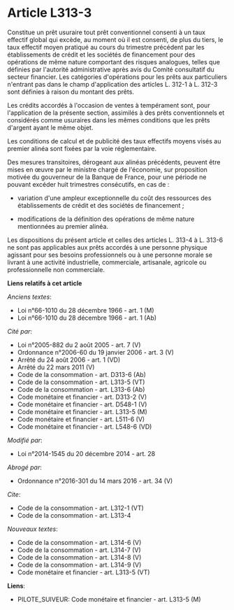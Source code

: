 # Article L313-3

Constitue un prêt usuraire tout prêt conventionnel consenti à un taux effectif global qui excède, au moment où il est
consenti, de plus du tiers, le taux effectif moyen pratiqué au cours du trimestre précédent par les établissements de crédit
et les sociétés de financement pour des opérations de même nature comportant des risques analogues, telles que définies par
l'autorité administrative après avis du Comité consultatif du secteur financier. Les catégories d'opérations pour les prêts
aux particuliers n'entrant pas dans le champ d'application des articles L. 312-1 à L. 312-3 sont définies à raison du montant
des prêts. 

Les crédits accordés à l'occasion de ventes à tempérament sont, pour l'application de la présente section, assimilés à des
prêts conventionnels et considérés comme usuraires dans les mêmes conditions que les prêts d'argent ayant le même objet. 

Les conditions de calcul et de publicité des taux effectifs moyens visés au premier alinéa sont fixées par la voie
réglementaire. 

Des mesures transitoires, dérogeant aux alinéas précédents, peuvent être mises en œuvre par le ministre chargé de l'économie,
sur proposition motivée du gouverneur de la Banque de France, pour une période ne pouvant excéder huit trimestres
consécutifs, en cas de :

- variation d'une ampleur exceptionnelle du coût des ressources des établissements de crédit et des sociétés de financement ;

- modifications de la définition des opérations de même nature mentionnées au premier alinéa. 

Les dispositions du présent article et celles des articles L. 313-4 à L. 313-6 ne sont pas applicables aux prêts accordés à
une personne physique agissant pour ses besoins professionnels ou à une personne morale se livrant à une activité
industrielle, commerciale, artisanale, agricole ou professionnelle non commerciale.

**Liens relatifs à cet article**

_Anciens textes_:

  - Loi n°66-1010 du 28 décembre 1966 - art. 1 (M)
  - Loi n°66-1010 du 28 décembre 1966 - art. 1 (Ab)

_Cité par_:

  - Loi n°2005-882 du 2 août 2005 - art. 7 (V)
  - Ordonnance n°2006-60 du 19 janvier 2006 - art. 3 (V)
  - Arrêté du 24 août 2006 - art. 1 (VD)
  - Arrêté du 22 mars 2011 (V)
  - Code de la consommation - art. D313-6 (Ab)
  - Code de la consommation - art. L313-5 (VT)
  - Code de la consommation - art. L313-6 (Ab)
  - Code monétaire et financier - art. D313-2 (V)
  - Code monétaire et financier - art. D548-1 (V)
  - Code monétaire et financier - art. L313-5 (M)
  - Code monétaire et financier - art. L511-6 (V)
  - Code monétaire et financier - art. L548-6 (VD)

_Modifié par_:

  - Loi n°2014-1545 du 20 décembre 2014 - art. 28

_Abrogé par_:

  - Ordonnance n°2016-301 du 14 mars 2016 - art. 34 (V)

_Cite_:

  - Code de la consommation - art. L312-1 (VT)
  - Code de la consommation - art. L313-4

_Nouveaux textes_:

  - Code de la consommation - art. L314-6 (V)
  - Code de la consommation - art. L314-7 (V)
  - Code de la consommation - art. L314-8 (V)
  - Code de la consommation - art. L314-9 (V)
  - Code monétaire et financier - art. L313-5 (VT)

**Liens**:

  - PILOTE_SUIVEUR: Code monétaire et financier - art. L313-5 (M)
